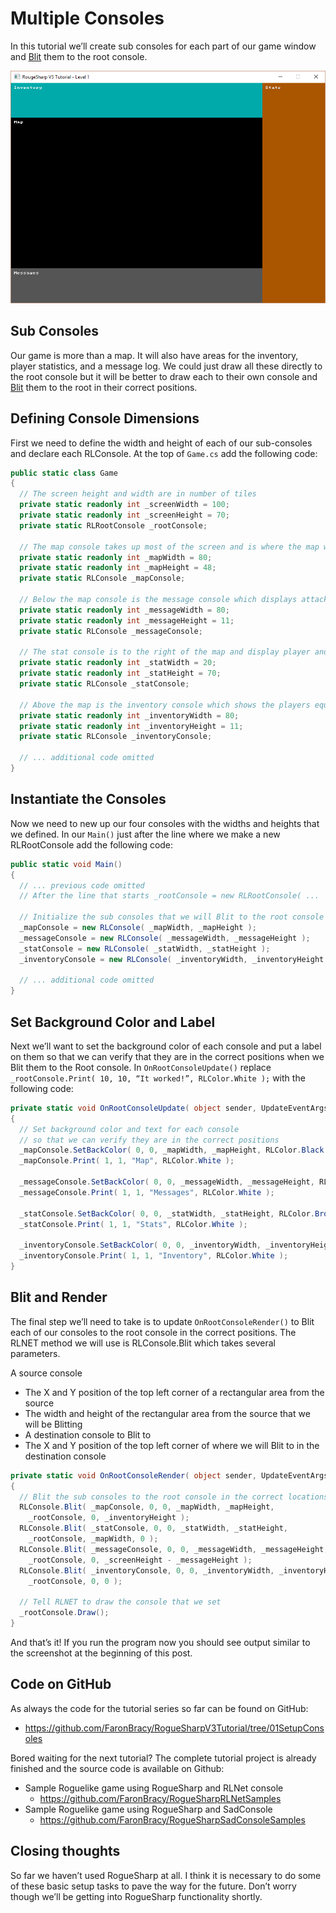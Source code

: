 # Multiple Consoles

In this tutorial we’ll create sub consoles for each part of our game window and [Blit](https://en.wikipedia.org/wiki/Bit_blit "Bit Blit") them to the root console.

![alt text](../images/V3Tutorial/03_fourconsoles.png "Four nested consoles")

## Sub Consoles

Our game is more than a map. It will also have areas for the inventory, player statistics, and a message log. We could just draw all these directly to the root console but it will be better to draw each to their own console and [Blit](https://en.wikipedia.org/wiki/Bit_blit "Bit Blit") them to the root in their correct positions.

## Defining Console Dimensions

First we need to define the width and height of each of our sub-consoles and declare each RLConsole. At the top of `Game.cs` add the following code:

```cs
public static class Game
{
  // The screen height and width are in number of tiles
  private static readonly int _screenWidth = 100;
  private static readonly int _screenHeight = 70;
  private static RLRootConsole _rootConsole;

  // The map console takes up most of the screen and is where the map will be drawn
  private static readonly int _mapWidth = 80;
  private static readonly int _mapHeight = 48;
  private static RLConsole _mapConsole;

  // Below the map console is the message console which displays attack rolls and other information
  private static readonly int _messageWidth = 80;
  private static readonly int _messageHeight = 11;
  private static RLConsole _messageConsole;

  // The stat console is to the right of the map and display player and monster stats
  private static readonly int _statWidth = 20;
  private static readonly int _statHeight = 70;
  private static RLConsole _statConsole;

  // Above the map is the inventory console which shows the players equipment, abilities, and items
  private static readonly int _inventoryWidth = 80;
  private static readonly int _inventoryHeight = 11;
  private static RLConsole _inventoryConsole;

  // ... additional code omitted
}
```

## Instantiate the Consoles

Now we need to new up our four consoles with the widths and heights that we defined. In our `Main()` just after the line where we make a new RLRootConsole add the following code:

```cs
public static void Main()
{
  // ... previous code omitted
  // After the line that starts _rootConsole = new RLRootConsole( ...

  // Initialize the sub consoles that we will Blit to the root console
  _mapConsole = new RLConsole( _mapWidth, _mapHeight );
  _messageConsole = new RLConsole( _messageWidth, _messageHeight );
  _statConsole = new RLConsole( _statWidth, _statHeight );
  _inventoryConsole = new RLConsole( _inventoryWidth, _inventoryHeight );

  // ... additional code omitted
}
```

## Set Background Color and Label

Next we’ll want to set the background color of each console and put a label on them so that we can verify that they are in the correct positions when we Blit them to the Root console. In `OnRootConsoleUpdate()` replace `_rootConsole.Print( 10, 10, “It worked!”, RLColor.White );` with the following code:

```cs
private static void OnRootConsoleUpdate( object sender, UpdateEventArgs e )
{
  // Set background color and text for each console
  // so that we can verify they are in the correct positions
  _mapConsole.SetBackColor( 0, 0, _mapWidth, _mapHeight, RLColor.Black );
  _mapConsole.Print( 1, 1, "Map", RLColor.White );

  _messageConsole.SetBackColor( 0, 0, _messageWidth, _messageHeight, RLColor.Gray );
  _messageConsole.Print( 1, 1, "Messages", RLColor.White );

  _statConsole.SetBackColor( 0, 0, _statWidth, _statHeight, RLColor.Brown );
  _statConsole.Print( 1, 1, "Stats", RLColor.White );

  _inventoryConsole.SetBackColor( 0, 0, _inventoryWidth, _inventoryHeight, RLColor.Cyan );
  _inventoryConsole.Print( 1, 1, "Inventory", RLColor.White );
}
```

## Blit and Render

The final step we’ll need to take is to update `OnRootConsoleRender()` to Blit each of our consoles to the root console in the correct positions. The RLNET method we will use is RLConsole.Blit which takes several parameters.

A source console

* The X and Y position of the top left corner of a rectangular area from the source
* The width and height of the rectangular area from the source that we will be Blitting
* A destination console to Blit to
* The X and Y position of the top left corner of where we will Blit to in the destination console

```cs
private static void OnRootConsoleRender( object sender, UpdateEventArgs e )
{
  // Blit the sub consoles to the root console in the correct locations
  RLConsole.Blit( _mapConsole, 0, 0, _mapWidth, _mapHeight,
    _rootConsole, 0, _inventoryHeight );
  RLConsole.Blit( _statConsole, 0, 0, _statWidth, _statHeight,
    _rootConsole, _mapWidth, 0 );
  RLConsole.Blit( _messageConsole, 0, 0, _messageWidth, _messageHeight,
    _rootConsole, 0, _screenHeight - _messageHeight );
  RLConsole.Blit( _inventoryConsole, 0, 0, _inventoryWidth, _inventoryHeight,
    _rootConsole, 0, 0 );

  // Tell RLNET to draw the console that we set
  _rootConsole.Draw();
}
```

And that’s it! If you run the program now you should see output similar to the screenshot at the beginning of this post.

## Code on GitHub

As always the code for the tutorial series so far can be found on GitHub:

* <https://github.com/FaronBracy/RogueSharpV3Tutorial/tree/01SetupConsoles>

Bored waiting for the next tutorial? The complete tutorial project is already finished and the source code is available on Github:

* Sample Roguelike game using RogueSharp and RLNet console
  * <https://github.com/FaronBracy/RogueSharpRLNetSamples>
* Sample Roguelike game using RogueSharp and SadConsole
  * <https://github.com/FaronBracy/RogueSharpSadConsoleSamples>

## Closing thoughts

So far we haven’t used RogueSharp at all. I think it is necessary to do some of these basic setup tasks to pave the way for the future. Don’t worry though we’ll be getting into RogueSharp functionality shortly.
